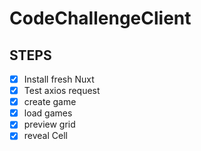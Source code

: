 # CodeChallengeClient


## STEPS
- [x] Install fresh Nuxt
- [x] Test axios request
- [x] create game
- [x] load games
- [x] preview grid
- [x] reveal Cell 
